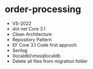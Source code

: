 # order-processing
 -  VS-2022
 -  dot net Core 3.1
 -  Clean Architecture 
 -  Repository Pattern
 -  EF Core 3.1 Code first approch 
 -  Serilog	
 -  (localdb)\\mssqllocaldb 
 -  Delete all files from migration folder	
